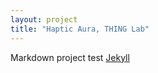 ```yaml
---
layout: project
title: "Haptic Aura, THING Lab"
---
```


Markdown project test [Jekyll](http://jekyllrb.com)